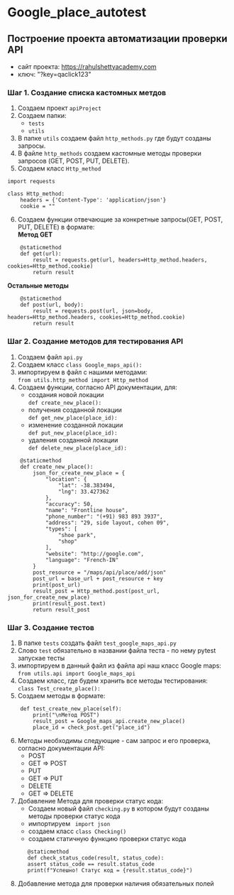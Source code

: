 # Google_place_autotest
## Построение проекта автоматизации проверки API
- сайт проекта: https://rahulshettyacademy.com
- ключ: "?key=qaclick123"


### Шаг 1. Создание списка кастомных метдов
1. Создаем проект  ```apiProject```
2. Создаем папки:
    - ```tests```
    - ```utils```
3. В папке ```utils``` создаем файл ```http_methods.py``` где будут созданы запросы.
4. В файле ```http_methods``` создаем кастомные методы проверки запросов (GET, POST, PUT, DELETE).
5. Создаем класс ```Http_method```
```
import requests

class Http_method:
    headers = {'Content-Type': 'application/json'}
    cookie = ""
```
6. Создаем функции отвечающие за конкретные запросы(GET, POST, PUT, DELETE) в формате:<br/>
**Метод GET**
```
    @staticmethod
    def get(url):
        result = requests.get(url, headers=Http_method.headers, cookies=Http_method.cookie)
        return result
```
**Остальные методы**
```
    @staticmethod
    def post(url, body):
        result = requests.post(url, json=body, headers=Http_method.headers, cookies=Http_method.cookie)
        return result
```
### Шаг 2. Создание методов для тестирования API

1. Создаем файл ```api.py```
2. Создаем класс ```class Google_maps_api():```
3. импортируем в файл с нашими методами:<br/> 
```from utils.http_method import Http_method```
4. Создаем функции, согласно API документации, для:
    - создания новой локации<br/> ```def create_new_place():```
    - получения созданной локации<br/>```def get_new_place(place_id):```
    - изменение созданной локации<br/>```def put_new_place(place_id):```
    - удаления созданной локации<br/>```def delete_new_place(place_id):```
```
    @staticmethod
    def create_new_place():
        json_for_create_new_place = {
            "location": {
                "lat": -38.383494,
                "lng": 33.427362
            },
            "accuracy": 50,
            "name": "Frontline house",
            "phone_number": "(+91) 983 893 3937",
            "address": "29, side layout, cohen 09",
            "types": [
                "shoe park",
                "shop"
            ],
            "website": "http://google.com",
            "language": "French-IN"
        }
        post_resource = "/maps/api/place/add/json"                  
        post_url = base_url + post_resource + key
        print(post_url)                                             
        result_post = Http_method.post(post_url, json_for_create_new_place)   
        print(result_post.text)
        return result_post
```
### Шаг 3. Создание тестов

1. В папке ```tests``` создать файл ```test_google_maps_api.py```
2. Слово ```test``` обязательно в названии файла теста - по нему pytest запускае тесты
3. импортируем в данный файл из файла api наш класс Google maps:<br/>
```from utils.api import Google_maps_api```
4. Создаем класс, где будем хранить все методы тестирования:<br/>
```class Test_create_place():```
5. Создаем методы в формате:

```
    def test_create_new_place(self):
        print("\nМетод POST")
        result_post = Google_maps_api.create_new_place()
        place_id = check_post.get("place_id")
```
6. Методы необходимы следующие - сам запрос и его проверка, согласно документации API:
    - POST
    - GET => POST
    - PUT
    - GET => PUT
    - DELETE
    - GET => DELETE
7. Добавление Метода для проверки статус кода:
    - Создаем новый файл ```checking.py``` в котором будут созданы методы проверки статус кода
    - импортируем ``` import json```
    - создаем класс ```class Checking()```
    - создаем статичную функцию проверки статус кода<br/>
     ```
        @staticmethod
        def check_status_code(result, status_code):
        assert status_code == result.status_code
        print(f"Успешно! Статус код = {result.status_code}")
    ```
8. Добавление метода для проверки наличия обязательных полей
